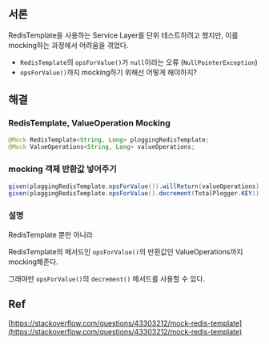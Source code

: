 ## 서론

RedisTemplate을 사용하는 Service Layer를 단위 테스트하려고 했지만, 이를 mocking하는 과정에서 어려움을 겪었다.

- `RedisTemplate`의 `opsForValue()`가 `null`이라는 오류 (`NullPointerException`)
- `opsForValue()`까지 mocking하기 위해선 어떻게 해야하지?

## 해결

### RedisTemplate, ValueOperation Mocking

```java
@Mock RedisTemplate<String, Long> ploggingRedisTemplate;
@Mock ValueOperations<String, Long> valueOperations;
```

### mocking 객체 반환값 넣어주기

```java
given(ploggingRedisTemplate.opsForValue()).willReturn(valueOperations);
given(ploggingRedisTemplate.opsForValue().decrement(TotalPlogger.KEY)).willReturn(total - 1L);
```

### 설명

RedisTemplate 뿐만 아니라

RedisTemplate의 메서드인 `opsForValue()`의 반환값인 ValueOperations까지 mocking해준다.

그래야만 `opsForValue()`의 `decrement()` 메서드를 사용할 수 있다.

## Ref

[https://stackoverflow.com/questions/43303212/mock-redis-template](https://stackoverflow.com/questions/43303212/mock-redis-template)